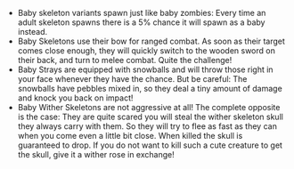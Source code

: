 + Baby skeleton variants spawn just like baby zombies: Every time an adult skeleton spawns there is a 5% chance it will spawn as a baby instead.
+ Baby Skeletons use their bow for ranged combat. As soon as their target comes close enough, they will quickly switch to the wooden sword on their back, and turn to melee combat. Quite the challenge!
+ Baby Strays are equipped with snowballs and will throw those right in your face whenever they have the chance. But be careful: The snowballs have pebbles mixed in, so they deal a tiny amount of damage and knock you back on impact!
+ Baby Wither Skeletons are not aggressive at all! The complete opposite is the case: They are quite scared you will steal the wither skeleton skull they always carry with them. So they will try to flee as fast as they can when you come even a little bit close. When killed the skull is guaranteed to drop. If you do not want to kill such a cute creature to get the skull, give it a wither rose in exchange!
